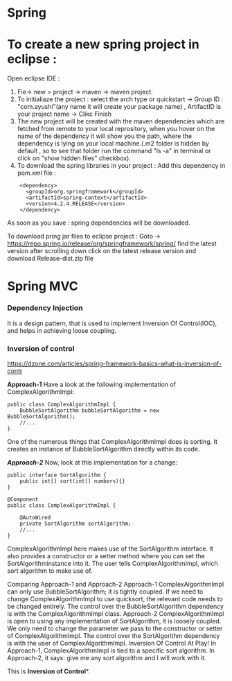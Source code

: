 # Spring

# To create a new spring project in eclipse :
Open eclipse IDE :
1) Fie-> new > project -> maven -> maven project.
2) To initialiaze the project : select the arch type or quickstart -> Group ID : "com.ayushi"(any name it will create your package name) , ArtifactID is your project name -> Clikc Finish
3) The new project will be created with the maven dependencies which are fetched from remote to your local reprository, when you hover on the name of the dependency 
it will show you the path, where the dependency is lying on your local machine.(.m2 folder is hidden by default , so to see that folder run the command "ls -a" in terminal or click on "show hidden files" checkbox).
4) To download the spring libraries in your project :
Add this dependency in pom.xml file :
```
    <dependency>
      <groupId>org.springframework</groupId>
      <artifactId>spring-context</artifactId>
      <version>4.2.4.RELEASE</version>
    </dependency>
```

As soon as you save : spring dependencies will be downloaded.

To download pring jar files to eclipse project : 
Goto -> https://repo.spring.io/release/org/springframework/spring/
find the latest version after scrolling down click on the latest release version and download Release-dist.zip file

# Spring MVC

### Dependency Injection 
It is a design pattern, that is used to implement Inversion Of Control(IOC), and helps in achieving loose coupling.

### Inversion of control 
https://dzone.com/articles/spring-framework-basics-what-is-inversion-of-contr

**Approach-1**
Have a look at the following implementation of ComplexAlgorithmImpl:
```
public class ComplexAlgorithmImpl {
    BubbleSortAlgorithm bubbleSortAlgorithm = new BubbleSortAlgorithm();
    //...
}
```
One of the numerous things that ComplexAlgorithmImpl does is sorting. It creates an instance of BubbleSortAlgorithm directly within its code.

***Approach-2***
Now, look at this implementation for a change:
```
public interface SortAlgorithm {
    public int[] sort(int[] numbers){}
}

@Component
public class ComplexAlgorithmImpl {

    @AutoWired
    private SortAlgorithm sortAlgorithm;
    //...
}
```
ComplexAlgorithmImpl here makes use of the SortAlgorithm interface. It also provides a constructor or a setter method where you can set the SortAlgorithminstance into it. The user tells ComplexAlgorithmImpl, which sort algorithm to make use of.

Comparing Approach-1 and Approach-2
Approach-1
ComplexAlgorithmImpl can only use BubbleSortAlgorithm; it is tightly coupled.
If we need to change ComplexAlgorithmImpl to use quicksort, the relevant code needs to be changed entirely.
The control over the BubbleSortAlgorithm dependency is with the ComplexAlgorithmImpl class.
Approach-2
ComplexAlgorithmImpl is open to using any implementation of SortAlgorithm, it is loosely coupled.
We only need to change the parameter we pass to the constructor or setter of ComplexAlgorithmImpl.
The control over the SortAlgorithm dependency is with the user of ComplexAlgorithmImpl.
Inversion Of Control At Play!
In Approach-1, ComplexAlgorithmImpl is tied to a specific sort algorithm.
In Approach-2, it says: give me any sort algorithm and I will work with it.

This is **Inversion of Control***.



    
    
    




